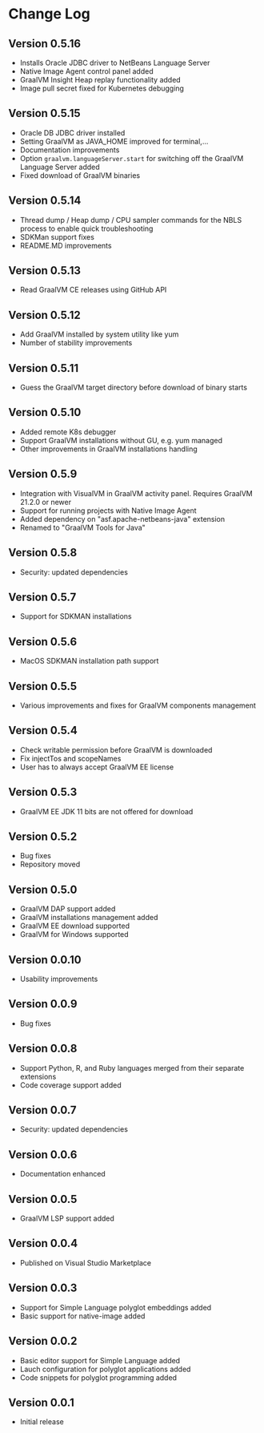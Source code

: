 # Change Log

## Version 0.5.16
* Installs Oracle JDBC driver to NetBeans Language Server
* Native Image Agent control panel added
* GraalVM Insight Heap replay functionality added
* Image pull secret fixed for Kubernetes debugging

## Version 0.5.15
* Oracle DB JDBC driver installed
* Setting GraalVM as JAVA_HOME improved for terminal,...
* Documentation improvements 
* Option `graalvm.languageServer.start` for switching off the GraalVM Language Server added
* Fixed download of GraalVM binaries
## Version 0.5.14
* Thread dump / Heap dump / CPU sampler commands for the NBLS process to enable quick troubleshooting
* SDKMan support fixes
* README.MD improvements

## Version 0.5.13
* Read GraalVM CE releases using GitHub API

## Version 0.5.12
* Add GraalVM installed by system utility like yum
* Number of stability improvements

## Version 0.5.11
* Guess the GraalVM target directory before download of binary starts

## Version 0.5.10
* Added remote K8s debugger
* Support GraalVM installations without GU, e.g. yum managed
* Other improvements in GraalVM installations handling

## Version 0.5.9
* Integration with VisualVM in GraalVM activity panel. Requires GraalVM 21.2.0 or newer
* Support for running projects with Native Image Agent
* Added dependency on "asf.apache-netbeans-java" extension
* Renamed to "GraalVM Tools for Java"

## Version 0.5.8
* Security: updated dependencies

## Version 0.5.7
* Support for SDKMAN installations

## Version 0.5.6
* MacOS SDKMAN installation path support

## Version 0.5.5
* Various improvements and fixes for GraalVM components management

## Version 0.5.4
* Check writable permission before GraalVM is downloaded
* Fix injectTos and scopeNames
* User has to always accept GraalVM EE license

## Version 0.5.3
* GraalVM EE JDK 11 bits are not offered for download

## Version 0.5.2
* Bug fixes
* Repository moved

## Version 0.5.0
* GraalVM DAP support added
* GraalVM installations management added
* GraalVM EE download supported
* GraalVM for Windows supported

## Version 0.0.10
* Usability improvements

## Version 0.0.9
* Bug fixes

## Version 0.0.8
* Support Python, R, and Ruby languages merged from their separate extensions
* Code coverage support added

## Version 0.0.7
* Security: updated dependencies

## Version 0.0.6
* Documentation enhanced

## Version 0.0.5
* GraalVM LSP support added

## Version 0.0.4
* Published on Visual Studio Marketplace

## Version 0.0.3
* Support for Simple Language polyglot embeddings added
* Basic support for native-image added

## Version 0.0.2
* Basic editor support for Simple Language added
* Lauch configuration for polyglot applications added
* Code snippets for polyglot programming added

## Version 0.0.1
* Initial release
